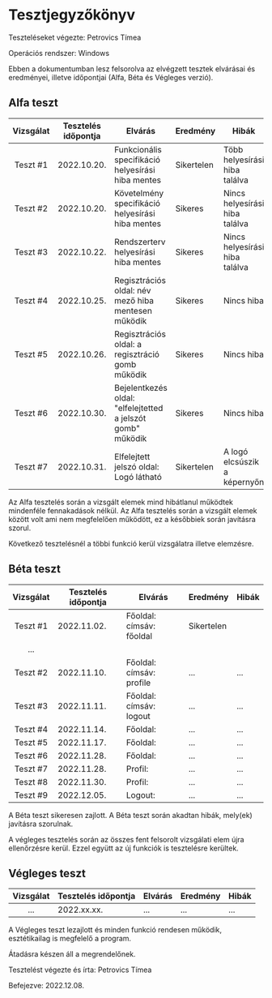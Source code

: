 # Tesztjegyzőkönyv

Teszteléseket végezte: Petrovics Tímea

Operációs rendszer: Windows

Ebben a dokumentumban lesz felsorolva az elvégzett tesztek elvárásai és eredményei, illetve időpontjai (Alfa, Béta és Végleges verzió).

## Alfa teszt

| Vizsgálat | Tesztelés időpontja | Elvárás | Eredmény | Hibák |
| :---: | --- | --- | --- | --- |
| Teszt #1 | 2022.10.20. | Funkcionális specifikáció helyesírási hiba mentes | Sikertelen | Több helyesírási hiba találva |
| Teszt #2 | 2022.10.20. | Követelmény specifikáció helyesírási hiba mentes | Sikeres | Nincs helyesírási hiba találva |
| Teszt #3 | 2022.10.22. | Rendszerterv helyesírási hiba mentes | Sikeres | Nincs helyesírási hiba találva |
| Teszt #4 | 2022.10.25. | Regisztrációs oldal: név mező hiba mentesen működik | Sikeres | Nincs hiba |
| Teszt #5 | 2022.10.26. | Regisztrációs oldal: a regisztráció gomb működik  | Sikeres | Nincs hiba |
| Teszt #6 | 2022.10.30. | Bejelentkezés oldal: "elfelejtetted a jelszót gomb" működik | Sikeres | Nincs hiba  |
| Teszt #7 | 2022.10.31. | Elfelejtett jelszó oldal: Logó látható | Sikertelen | A logó elcsúszik a képernyőn |

Az Alfa tesztelés során a vizsgált elemek mind hibátlanul működtek mindenféle fennakadások nélkül.
Az Alfa tesztelés során a vizsgált elemek között volt ami nem megfelelően működött, ez a későbbiek során javításra szorul.

Következő tesztelésnél a többi funkció kerül vizsgálatra illetve elemzésre.
## Béta teszt

| Vizsgálat | Tesztelés időpontja | Elvárás | Eredmény | Hibák |
| :---: | --- | --- | --- | --- |
| Teszt #1 | 2022.11.02. | Főoldal: címsáv: főoldal | Sikertelen
| ... |
| Teszt #2 | 2022.11.10. | Főoldal: címsáv: profile | ... | ... |
| Teszt #3 | 2022.11.11. | Főoldal: címsáv: logout | ... | ... |
| Teszt #4 | 2022.11.14. | Főoldal: | ... | ... |
| Teszt #5 | 2022.11.17. | Főoldal: | ... | ... |
| Teszt #6 | 2022.11.28. | Főoldal: | ... | ... |
| Teszt #7 | 2022.11.28. | Profil: | ... | ... |
| Teszt #8 | 2022.11.30. | Profil: | ... | ... |
| Teszt #9 | 2022.12.05. | Logout: | ... | ... |

A Béta teszt sikeresen zajlott.
A Béta teszt során akadtan hibák, mely(ek) javításra szorulnak.

A végleges tesztelés során az összes fent felsorolt vizsgálati elem újra ellenőrzésre kerül. Ezzel együtt az új funkciók is tesztelésre kerültek.

## Végleges teszt
| Vizsgálat | Tesztelés időpontja | Elvárás | Eredmény | Hibák |
| :---: | --- | --- | --- | --- |
| ... | 2022.xx.xx. | ... | ... | ... |

A Végleges teszt lezajlott és minden funkció rendesen működik, esztétikailag is megfelelő a program.

Átadásra készen áll a megrendelőnek.

Tesztelést végezte és írta: Petrovics Tímea

Befejezve: 2022.12.08.
